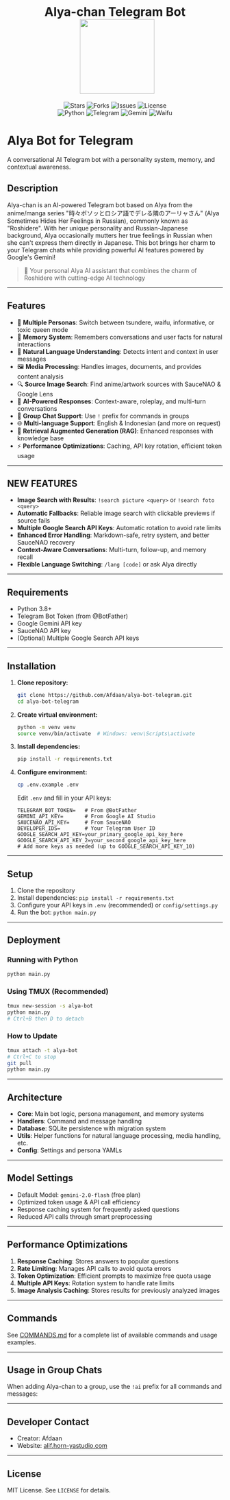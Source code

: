 <!-- Meta tags for SEO -->
<meta name="keywords" content="telegram bot, ai bot, waifu bot, anime bot, alya bot, roshidere bot, python telegram bot, gemini ai bot">
<meta name="description" content="Alya-chan: A Telegram Bot based on Alya from Roshidere with AI capabilities powered by Google Gemini">

<div align="center">
  <h1>
    Alya-chan Telegram Bot
    <img src="https://i.imgur.com/GUwqdRw.gif" width="174px" style="margin-left: 10px; vertical-align: middle;">
  </h1>

  <!-- Badges -->
  <p>
    <img src="https://img.shields.io/github/stars/Afdaan/alya-bot-telegram?style=for-the-badge&color=pink" alt="Stars">
    <img src="https://img.shields.io/github/forks/Afdaan/alya-bot-telegram?style=for-the-badge&color=lightblue" alt="Forks">
    <img src="https://img.shields.io/github/issues/Afdaan/alya-bot-telegram?style=for-the-badge&color=violet" alt="Issues">
    <img src="https://img.shields.io/badge/License-MIT-lightgreen.svg?style=for-the-badge" alt="License">
    <br>
    <img src="https://img.shields.io/badge/Python-3.8+-blue.svg?style=for-the-badge&logo=python" alt="Python">
    <img src="https://img.shields.io/badge/Telegram-Bot-blue.svg?style=for-the-badge&logo=telegram" alt="Telegram">
    <img src="https://img.shields.io/badge/Google-Gemini-orange.svg?style=for-the-badge&logo=google" alt="Gemini">
    <img src="https://img.shields.io/badge/Powered%20by-Waifu-ff69b4.svg?style=for-the-badge" alt="Waifu">
  </p>
</div>

# Alya Bot for Telegram

A conversational AI Telegram bot with a personality system, memory, and contextual awareness.

## Description

Alya-chan is an AI-powered Telegram bot based on Alya from the anime/manga series "時々ボソッとロシア語でデレる隣のアーリャさん" (Alya Sometimes Hides Her Feelings in Russian), commonly known as "Roshidere". With her unique personality and Russian-Japanese background, Alya occasionally mutters her true feelings in Russian when she can't express them directly in Japanese. This bot brings her charm to your Telegram chats while providing powerful AI features powered by Google's Gemini!

> 🌟 Your personal Alya AI assistant that combines the charm of Roshidere with cutting-edge AI technology

---

## Features

- 🌸 **Multiple Personas**: Switch between tsundere, waifu, informative, or toxic queen mode
- 🧠 **Memory System**: Remembers conversations and user facts for natural interactions
- 💬 **Natural Language Understanding**: Detects intent and context in user messages
- 🖼️ **Media Processing**: Handles images, documents, and provides content analysis
- 🔍 **Source Image Search**: Find anime/artwork sources with SauceNAO & Google Lens
- 🤖 **AI-Powered Responses**: Context-aware, roleplay, and multi-turn conversations
- 👥 **Group Chat Support**: Use `!` prefix for commands in groups
- 🌐 **Multi-language Support**: English & Indonesian (and more on request)
- 🧠 **Retrieval Augmented Generation (RAG)**: Enhanced responses with knowledge base
- ⚡ **Performance Optimizations**: Caching, API key rotation, efficient token usage

---

## NEW FEATURES

- **Image Search with Results**: `!search picture <query>` or `!search foto <query>`
- **Automatic Fallbacks**: Reliable image search with clickable previews if source fails
- **Multiple Google Search API Keys**: Automatic rotation to avoid rate limits
- **Enhanced Error Handling**: Markdown-safe, retry system, and better SauceNAO recovery
- **Context-Aware Conversations**: Multi-turn, follow-up, and memory recall
- **Flexible Language Switching**: `/lang [code]` or ask Alya directly

---

## Requirements

- Python 3.8+
- Telegram Bot Token (from @BotFather)
- Google Gemini API key
- SauceNAO API key
- (Optional) Multiple Google Search API keys

---

## Installation

1. **Clone repository:**
    ```bash
    git clone https://github.com/Afdaan/alya-bot-telegram.git
    cd alya-bot-telegram
    ```

2. **Create virtual environment:**
    ```bash
    python -m venv venv
    source venv/bin/activate  # Windows: venv\Scripts\activate
    ```

3. **Install dependencies:**
    ```bash
    pip install -r requirements.txt
    ```

4. **Configure environment:**
    ```bash
    cp .env.example .env
    ```
    Edit `.env` and fill in your API keys:
    ```properties
    TELEGRAM_BOT_TOKEN=   # From @BotFather
    GEMINI_API_KEY=       # From Google AI Studio
    SAUCENAO_API_KEY=     # From SauceNAO
    DEVELOPER_IDS=        # Your Telegram User ID
    GOOGLE_SEARCH_API_KEY=your_primary_google_api_key_here
    GOOGLE_SEARCH_API_KEY_2=your_second_google_api_key_here
    # Add more keys as needed (up to GOOGLE_SEARCH_API_KEY_10)
    ```

---

## Setup

1. Clone the repository
2. Install dependencies: `pip install -r requirements.txt`
3. Configure your API keys in `.env` (recommended) or `config/settings.py`
4. Run the bot: `python main.py`

---

## Deployment

### Running with Python
```bash
python main.py
```

### Using TMUX (Recommended)
```bash
tmux new-session -s alya-bot
python main.py
# Ctrl+B then D to detach
```

### How to Update
```bash
tmux attach -t alya-bot
# Ctrl+C to stop
git pull
python main.py
```

---

## Architecture

- **Core**: Main bot logic, persona management, and memory systems
- **Handlers**: Command and message handling
- **Database**: SQLite persistence with migration system
- **Utils**: Helper functions for natural language processing, media handling, etc.
- **Config**: Settings and persona YAMLs

---

## Model Settings

- Default Model: `gemini-2.0-flash` (free plan)
- Optimized token usage & API call efficiency
- Response caching system for frequently asked questions
- Reduced API calls through smart preprocessing

---

## Performance Optimizations

1. **Response Caching**: Stores answers to popular questions
2. **Rate Limiting**: Manages API calls to avoid quota errors
3. **Token Optimization**: Efficient prompts to maximize free quota usage
4. **Multiple API Keys**: Rotation system to handle rate limits
5. **Image Analysis Caching**: Stores results for previously analyzed images

---

## Commands

See [COMMANDS.md](COMMANDS.md) for a complete list of available commands and usage examples.

---

## Usage in Group Chats

When adding Alya-chan to a group, use the `!ai` prefix for all commands and messages:

---

## Developer Contact

- Creator: Afdaan
- Website: [alif.horn-yastudio.com](https://alif.horn-yastudio.com)

---

## License

MIT License. See `LICENSE` for details.